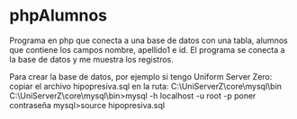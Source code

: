 # phpAlumnos

Programa en php que conecta a una base de datos con una tabla, alumnos que contiene los campos nombre, apellido1 e id.
El programa se conecta a la base de datos y me muestra los registros.

Para crear la base de datos, por ejemplo si tengo Uniform Server Zero:
copiar el archivo hipopresiva.sql en la ruta: C:\UniServerZ\core\mysql\bin
C:\UniServerZ\core\mysql\bin>mysql -h localhost -u root -p
poner contraseña
mysql>source hipopresiva.sql
